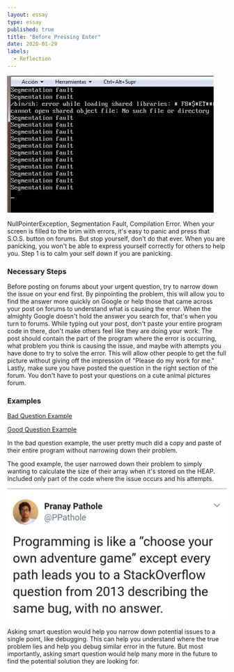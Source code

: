 ```yaml
---
layout: essay
type: essay
published: true
title: "Before Pressing Enter"
date: 2020-01-29
labels:
  - Reflection
---
```

<img class = "ui medium right floated image" src = "/images/essay/2020-01-29/segfault.jpg">

NullPointerException, Segmentation Fault, Compilation Error. When your screen is filled to the brim with errors, it's easy to panic and press that S.O.S. button on forums. But stop yourself, don't do that ever. When you are panicking, you won't be able to express yourself correctly for others to help you. Step 1 is to calm your self down if you are panicking.

### Necessary Steps
Before posting on forums about your urgent question, try to narrow down the issue on your end first. By pinpointing the problem, this will allow you to find the answer more quickly on Google or help those that came across your post on forums to understand what is causing the error. When the almighty Google doesn't hold the answer you search for, that's when you turn to forums. While typing out your post, don't paste your entire program code in there, don't make others feel like they are doing your work. The post should contain the part of the program where the error is occurring, what problem you think is causing the issue, and maybe with attempts you have done to try to solve the error. This will allow other people to get the full picture without giving off the impression of "Please do my work for me." Lastly, make sure you have posted the question in the right section of the forum. You don't have to post your questions on a cute animal pictures forum. 

### Examples

[Bad Question Example](https://stackoverflow.com/questions/59977094/why-this-code-is-not-working-i-need-random-number-from-1-9)

[Good Question Example](https://stackoverflow.com/questions/232691/how-can-i-get-the-size-of-an-array-from-a-pointer-in-c)

In the bad question example, the user pretty much did a copy and paste of their entire program without narrowing down their problem.

The good example, the user narrowed down their problem to simply wanting to calculate the size of their array when it's stored on the HEAP. Included only part of the code where the issue occurs and his attempts.

<img class = "ui medium left floated image" src = "/images/essay/2020-01-29/adventure.jpg">

Asking smart question would help you narrow down potential issues to a single point, like debugging. This can help you understand where the true problem lies and help you debug similar error in the future. But most importantly, asking smart question would help many more in the future to find the potential solution they are looking for.
